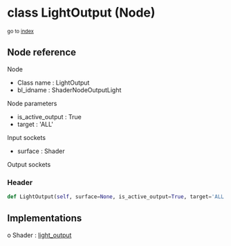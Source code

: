 # class LightOutput (Node)

<sub>go to [index](/docs/index.md)</sub>

## Node reference

Node
 - Class name : LightOutput
 - bl_idname : ShaderNodeOutputLight

Node parameters
 - is_active_output : True
 - target : 'ALL'

Input sockets
 - surface : Shader

Output sockets

### Header

``` python
def LightOutput(self, surface=None, is_active_output=True, target='ALL', node_label=None, node_color=None):
```

## Implementations

o Shader : [light_output](#light_output) 

